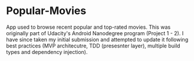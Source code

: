 # Popular-Movies

App used to browse recent popular and top-rated movies. This was originally part of Udacity's Android Nanodegree program (Project 1 - 2). I have since taken my initial submission and attempted to update it following best practices (MVP architecutre, TDD (presesnter layer), multiple build types and dependency injection). 
